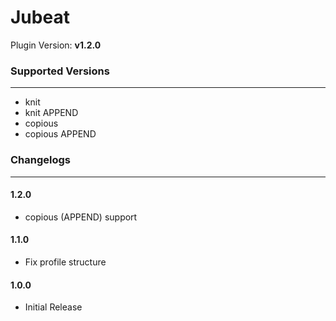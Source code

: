 # Jubeat

Plugin Version: **v1.2.0**

### Supported Versions

***

- knit
- knit APPEND
- copious
- copious APPEND

### Changelogs

***

#### 1.2.0

- copious (APPEND) support

#### 1.1.0

- Fix profile structure

#### 1.0.0

- Initial Release
